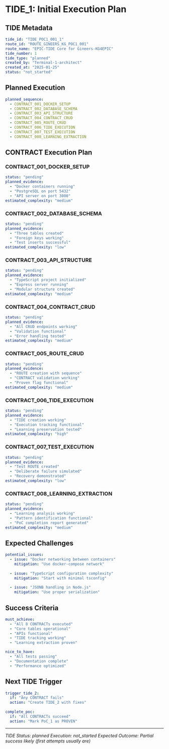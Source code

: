 # TIDE_1: Initial Execution Plan

## TIDE Metadata

```yaml
tide_id: "TIDE_POC1_001_1"
route_id: "ROUTE_GINEERS_KG_POC1_001"
route_name: "EPIC-TIDE Core for Gineers-KG4EPIC"
tide_number: 1
tide_type: "planned"
created_by: "Terminal-1-architect"
created_at: "2025-01-25"
status: "not_started"
```

## Planned Execution

```yaml
planned_sequence:
  - CONTRACT_001_DOCKER_SETUP
  - CONTRACT_002_DATABASE_SCHEMA
  - CONTRACT_003_API_STRUCTURE
  - CONTRACT_004_CONTRACT_CRUD
  - CONTRACT_005_ROUTE_CRUD
  - CONTRACT_006_TIDE_EXECUTION
  - CONTRACT_007_TEST_EXECUTION
  - CONTRACT_008_LEARNING_EXTRACTION
```

## CONTRACT Execution Plan

### CONTRACT_001_DOCKER_SETUP
```yaml
status: "pending"
planned_evidence:
  - "Docker containers running"
  - "PostgreSQL on port 5432"
  - "API server on port 3000"
estimated_complexity: "medium"
```

### CONTRACT_002_DATABASE_SCHEMA
```yaml
status: "pending"
planned_evidence:
  - "Three tables created"
  - "Foreign keys working"
  - "Test inserts successful"
estimated_complexity: "low"
```

### CONTRACT_003_API_STRUCTURE
```yaml
status: "pending"
planned_evidence:
  - "TypeScript project initialized"
  - "Express server running"
  - "Modular structure created"
estimated_complexity: "medium"
```

### CONTRACT_004_CONTRACT_CRUD
```yaml
status: "pending"
planned_evidence:
  - "All CRUD endpoints working"
  - "Validation functional"
  - "Error handling tested"
estimated_complexity: "medium"
```

### CONTRACT_005_ROUTE_CRUD
```yaml
status: "pending"
planned_evidence:
  - "ROUTE creation with sequence"
  - "CONTRACT validation working"
  - "Proven flag functional"
estimated_complexity: "medium"
```

### CONTRACT_006_TIDE_EXECUTION
```yaml
status: "pending"
planned_evidence:
  - "TIDE creation working"
  - "Execution tracking functional"
  - "Learning preservation tested"
estimated_complexity: "high"
```

### CONTRACT_007_TEST_EXECUTION
```yaml
status: "pending"
planned_evidence:
  - "Test ROUTE created"
  - "Deliberate failure simulated"
  - "Recovery demonstrated"
estimated_complexity: "low"
```

### CONTRACT_008_LEARNING_EXTRACTION
```yaml
status: "pending"
planned_evidence:
  - "Learning analysis working"
  - "Pattern identification functional"
  - "PoC completion report generated"
estimated_complexity: "medium"
```

## Expected Challenges

```yaml
potential_issues:
  - issue: "Docker networking between containers"
    mitigation: "Use docker-compose network"
    
  - issue: "TypeScript configuration complexity"
    mitigation: "Start with minimal tsconfig"
    
  - issue: "JSONB handling in Node.js"
    mitigation: "Use proper serialization"
```

## Success Criteria

```yaml
must_achieve:
  - "All 8 CONTRACTs executed"
  - "Core tables operational"
  - "APIs functional"
  - "TIDE tracking working"
  - "Learning extraction proven"

nice_to_have:
  - "All tests passing"
  - "Documentation complete"
  - "Performance optimized"
```

## Next TIDE Trigger

```yaml
trigger_tide_2:
  if: "Any CONTRACT fails"
  action: "Create TIDE_2 with fixes"
  
complete_poc:
  if: "All CONTRACTs succeed"
  action: "Mark PoC_1 as PROVEN"
```

---

*TIDE Status: planned*
*Execution: not_started*
*Expected Outcome: Partial success likely (first attempts usually are)*